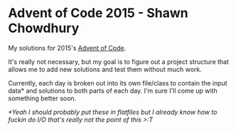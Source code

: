Advent of Code 2015 - Shawn Chowdhury
=====================================

My solutions for 2015's [Advent of Code](http://adventofcode.com).

It's really not necessary, but my goal is to figure out a project structure that allows me to add new solutions and test them without much work. 

Currently, each day is broken out into its own file/class to contain the input data\* and solutions to both parts of each day. I'm sure I'll come up with something better soon.

_\*Yeah I should probably put these in flatfiles but I already know how to fuckin do I/O that's really not the point of this >:T_
